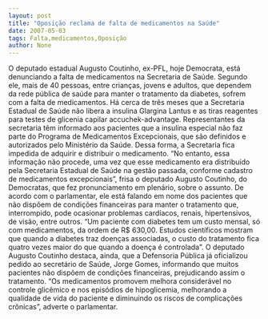 ```yaml
---
layout: post
title: "Oposição reclama de falta de medicamentos na Saúde"
date: 2007-05-03
tags: Falta,medicamentos,Oposição
author: None
---
```

O deputado estadual Augusto Coutinho, ex-PFL, hoje Democrata, está denunciando a falta de medicamentos na Secretaria de Saúde.
Segundo ele, mais de 40 pessoas, entre crianças, jovens e adultos, que dependem da rede pública de saúde para manter o tratamento da diabetes, sofrem com a falta de medicamentos. Há cerca de três meses que a Secretaria Estadual de Saúde não libera a insulina Glargina Lantus e as tiras reagentes para testes de glicenia capilar accuchek-advantage. Representantes da secretaria têm informado aos pacientes que a insulina especial não faz parte do Programa de Medicamentos Excepcionais, que são definidos e autorizados pelo Ministério da Saúde. Dessa forma, a Secretaria fica impedida de adquirir e distribuir o medicamento.
“No entanto, essa informação não procede, uma vez que esse medicamento era distribuído pela Secretaria Estadual de Saúde na gestão passada, conforme cadastro de medicamentos excepcionais”, frisa o deputado Augusto Coutinho, do Democratas, que fez pronunciamento em plenário, sobre o assunto.
De acordo com o parlamentar, ele está falando em nome dos pacientes que não dispõem de condições financeiras para manter o tratamento que, interrompido, pode ocasionar problemas cardíacos, renais, hipertensivos, de visão, entre outros. 
“Um paciente com diabetes tem um custo mensal, só com medicamentos, da ordem de R$ 630,00. Estudos científicos mostram que quando a diabetes traz doenças associadas, o custo do tratamento fica quatro vezes maior do que quando a doença é controlada”.
O deputado Augusto Coutinho destaca, ainda, que a Defensoria Pública já oficializou pedido ao secretário de Saúde, Jorge Gomes, informando que muitos pacientes não dispõem de condições financeiras, prejudicando assim o tratamento. 
“Os medicamentos promovem melhora considerável no controle glicêmico e nos episódios de hipoglicemia, melhorando a qualidade de vida do paciente e diminuindo os riscos de complicações crônicas”, adverte o parlamentar. 